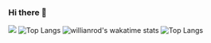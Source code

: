 ### Hi there 👋
![](https://github-readme-stats.vercel.app/api?username=fidele000&count_private=true&show_icons=true)
![Top Langs](https://github-readme-stats.vercel.app/api/top-langs/?username=fidele000)
![willianrod's wakatime stats](https://github-readme-stats.vercel.app/api/wakatime?username=fidele000)
![Top Langs](https://github-readme-stats.vercel.app/api/top-langs/?username=fidele000&langs_count=8)




<!--
**fidele000/fidele000** is a ✨ _special_ ✨ repository because its `README.md` (this file) appears on your GitHub profile.

Here are some ideas to get you started:

- 🔭 I’m currently working on ...
- 🌱 I’m currently learning ...
- 👯 I’m looking to collaborate on ...
- 🤔 I’m looking for help with ...
- 💬 Ask me about ...
- 📫 How to reach me: ...
- 😄 Pronouns: ...
- ⚡ Fun fact: ...
-->
